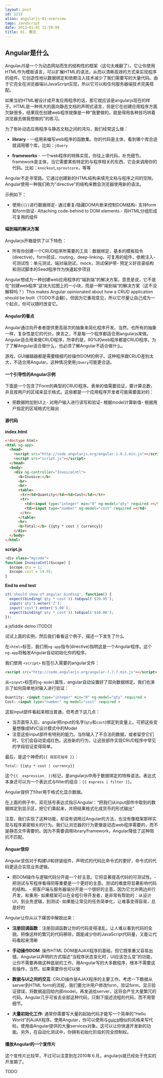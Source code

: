 ```yaml
---
layout: post
id: 1219
alias: angularjs-01-overview
tags: JavaScript
date: 2013-01-01 15:59:09
title: 01. 概览
---
```


## Angular是什么

AngularJS是一个为动态网站而生的结构性的框架（这句太难翻了）。它让你使用HTML作为模板语言，可以扩展HTML的语法，从而以清晰高效的方式来实现程序的组件。它创造性地以数据绑定和依赖注入技术减少了我们需要写的大量代码。由于它完全在浏览器端以JavaScript实现，所以它可以和任何服务器端技术完美搭配。

如果当初HTML被设计成开发应用程序的话，那它就应该是angularjs现在的样子。HTML是一种伟大的面向静态文档的声明式语言，但是它在创建应用程序方面欠缺很多，结果现在创建web程序就像是一种“我要做的，就是得用各种技巧哄着浏览器去做我想做的”的练习。

为了弥补动态应用程序与静态文档之间的鸿沟，我们经常这么做：

- **library** - 一组用来编写web程序的函数集。你的代码是主体，看到哪个库合适就调用哪个库。比如：`jQuery`

- **frameworks** - 一个web程序的特殊实现，你往上填代码，补充细节。framework是主体，当它需要某些特定的与程序相关的东西，它会来调用你的代码。比如：`knockout`,`sproutcore`，等等

Angular不走寻常路。它通过创建新的HTML结构来填充文档与程序之间的空隙。Angular使用一种我们称为"directive"的结构来教会浏览器使用新的语法。

示例如下：

- 使用`{{}}`进行数据绑定- 通过重复/隐藏DOM片断来控制DOM结构- 支持form和form验证- Attaching code-behind to DOM elements.- 将HTML分组形成可复用的组件

#### 端到端的解决方案

Angularjs开箱提供了以下特色：

- 所有你创建一个CRUD程序所需要的工具：数据绑定，基本的模板指令(directive)，form验证，routing，deep-linking，可复用的组件，依赖注入- 可测试性：单元测试，端对端测试，mock，测试保护带- 预定义好目录结构和测试脚本的Seed程序作为快速起步项目

Angular想成为一种创建web应用程序的“端到端”的解决方案。意思是说，它不是在“创建web程序“这块大拉图上的一小块，而是一种”端到端“的解决方案（这不没解释吗？）This makes Angular opinionated about how a CRUD application should be built（TODO不会翻）。但因为它重视意见，所以它尽量让自己成为一个起点，你可以随时改变它。

#### Angular的看点

Angular通过向开者者提供更高层次的抽象来简化程序开发。当然，也所有的抽象一样，复杂性是它的代价。换言之，不是每一个程序都适合用angularjs来做。Angular适合用来做CRUD程序，所幸的是，90%的web程序都是CRUD程序。为了了解Angular适合做什么，也必须了解Angular不适合做什么。

游戏，GUI编辑器都是需要精细巧妙操作DOM的例子。这种程序跟CRUD差别太大，不适合用Angular。这种情况使用`jQuery`可能更合适。

#### 一个引导性的Angular示例

下面是一个包含了Form的典型的CRUD程序。表单的值需要验证，要计算总数，并且按用户的区域来显示格式。这些都是一个应用程序开发者可能需要面对的：

- 把数据附加到UI上- 对用户输入进行读写和验证- 根据model计算新值- 根据用户指定的区域格式化输出

#### 源代码

**index.html**

```html
<!doctype html>
<html ng-app>
  <head>
    <script src="http://code.angularjs.org/angular-1.0.1.min.js"></script>
    <script src="script.js"></script>
  </head>
  <body>
    <div ng-controller="InvoiceCntl">
      <b>Invoice:</b>
      <br>
      <br>
      <table>
       <tr><td>Quantity</td><td>Cost</td></tr>
       <tr>
         <td><input type="integer" min="0" ng-model="qty" required ></td>
         <td><input type="number" ng-model="cost" required ></td>
       </tr>
      </table>
      <hr>
      <b>Total:</b> {{qty * cost | currency}}
    </div>
  </body>
</html>
```


**script.js**

```js
<div class="mycode">
function InvoiceCntl($scope) {
  $scope.qty = 1;
  $scope.cost = 19.95;
}
```

**End to end test**

```js
it('should show of angular binding', function() {
  expect(binding('qty * cost')).toEqual('$19.95');
  input('qty').enter('2');
  input('cost').enter('5.00');
  expect(binding('qty * cost')).toEqual('$10.00');
});
```

a jsfiddle demo (TODO)

试试上面的实例，然后我们看看这个例子，描述一下发生了什么

在`<html>`标签，我们用`ng-app`指令(directive)指明这是一个Angular程序。这个`ng-app`将触发Angular自动初始化你的程序。

我们使用 `<script>` 标签引入需要的angular文件：

```html
<script src="http://code.angularjs.org/angular-?.?.?.min.js"></script>
```

从`<input>`标签的`ng-model`属性，angular自动设置好了双向数据绑定。我们也演示了如何简单地对输入进行验证：

```html
Quantity: <input type="integer" min="0" ng-model="qty" required >
Cost: <input type="number" ng-model="cost" required >
```

这些input部件看起来相当普通，但考虑下这几点：

- 当页面导入后，angular把input的名字(`qty`和`cost`)绑定到变量上。可把这些变量想像成MVC设计模式中的Model
- 注意这些input部件有特别的能力。当你输入了不合法的数据，或者留空它们时，它们会自动变成红色。这些新的行为，让这些部件实现CRUD程序中常见的字段验证变得简单。

最后，是这个神奇的`{{ 双层花括号 }}`：

    Total: {{qty * cost | currency}}

这个`{{ _expression_ }}`标记，是angularjs中用于数据绑定的特殊语法。表达式本身还可以为一个表达式与filter的组合：`{{ express | filter }}`。

Angular提供了filter用于格式化显示数据。

在上面的例子中，双花括号表达式指示Angular：“把我们从input部件中取到的数据绑定到显示区，把它们乘起来，并把结果格式化成货币的形式输出”

注意，我们实现了这种功能，却没有调用过Angular的方法，也没有像框架那样实现与程序紧密相关的行为。我们让浏览器的行为更像是动态web程序需要的，而不是静态文件需要的。因为不需要调用library/framework，Angular降低了这种阻抗不匹配。

#### Anguar信仰

Angular坚信对于构建UI和拼装组件，声明式的代码比命令式的更好，命令式的代码更适合实现业务逻辑。

- 把DOM操作与逻辑代码分开是一个好主意。它将显著提高代码的可测试性。- 把测试与写程序看得同等重要是一个更好的主意。测试的难度将显著影响代码的结构。- 把客户端与服务器端分开是一个很好的主意。因为它允许两边并行开发，和重用- 如果框架可以在全程引导开发者，是非常有帮助的：从设计UI，到业务逻辑，到测试- 如果能让常见的任务简单化，让难事变得容易，总是好的

Angular让你从以下痛苦中解脱出来：

- **注册回调函数**：注册回调函数让你的代码变得凌乱，让人难以看到代码的全貌。把像这样的繁冗的代码移除，既能减少你的JavaScript代码量，又能让代码看起来清晰

- **手动操作DOM**: 操作HTML DOM是AJAX程序的基础，但它既笨重又容易出错。Angular以声明的方式描述“当程序状态变化时，UI应该怎么变”的功能，让你不需要再做这种底层的工作。用Angular写的大多数程序，根本不需要这些操作，当然，如果需要你也可以做

- **数据与UI之间的交互**: CRUD操作是AJAX程序的主要工作。考虑一下数据从server到HTML form的流程，我们要允许用户修改form，验证form，显示验证错误，将数据返回给内部model，再发送给server，这将会产生大量繁冗的代码。Angular几乎可省去全部这种代码，只剩下描述流程的代码，而不用管细节。

- **大量初始化工作**: 通常你需要写大量的起始代码才能写一个简单的"Hello World"的AJAX程序。使用Angular，你可以使用与[guice](http://code.google.com/p/google-guice/)相似的风格来写代码，使用由Angular提供的大量services对象。这可以让你快速开发新的功能。另外，在自动化测试中，你拥有初始化阶段的完全控制权。

#### 播放Angular的一个宣传片

这个宣传片比较早，不过可以注意到在2010年６月，angularjs就已经处于充实的开发期了。

TODO
